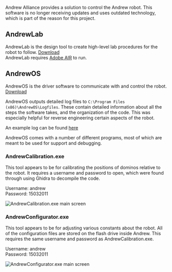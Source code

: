Andrew Alliance provides a solution to control the Andrew robot. This software is no longer receiving updates and uses outdated technology, which is part of the reason for this project.

## AndrewLab
AndrewLab is the design tool to create high-level lab procedures for the robot to follow. [Download](https://www.andrewalliance.com/wp-content/uploads/2020/01/andrewlab-1.5.8.air) \
AndrewLab requires [Adobe AIR](https://airsdk.harman.com/runtime) to run.

## AndrewOS
AndrewOS is the driver software to communicate with and control the robot. [Download](https://www.andrewalliance.com/AndrewOSInstaller.exe)

AndrewOS outputs detailed log files to `C:\Program Files (x86)\AndrewOS\Logfiles`. These contain detailed information about all the steps the software takes, and the organization of the code. This was especially helpful for reverse engineering certain aspects of the robot.

An example log can be found [here](https://gist.github.com/Brokemia/23c5ca8ca51a3b0f30b487e3e2846043)

AndrewOS comes with a number of different programs, most of which are meant to be used for support and debugging.

### AndrewCalibration.exe
This tool appears to be for calibrating the positions of dominos relative to the robot. It requires a username and password to open, which were found through using Ghidra to decompile the code.

Username: andrew \
Password: 15032011

![AndrewCalibration.exe main screen](images/AndrewCalibration.png)

### AndrewConfigurator.exe
This tool appears to be for adjusting various constants about the robot. All of the configuration files are stored on the flash drive inside Andrew. This requires the same username and password as AndrewCalibration.exe.

Username: andrew \
Password: 15032011

![AndrewConfigurator.exe main screen](images/AndrewConfigurator.png)